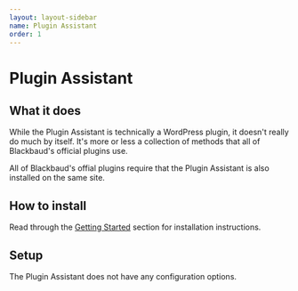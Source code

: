 ```yaml
---
layout: layout-sidebar
name: Plugin Assistant
order: 1
---
```


# Plugin Assistant

## What it does

While the Plugin Assistant is technically a WordPress plugin, it doesn't really do much by itself. It's more or less a collection of methods that all of Blackbaud's official plugins use.

<p class="alert alert-info">All of Blackbaud's offial plugins require that the Plugin Assistant is also installed on the same site.</p>

## How to install

Read through the <a href="../../getting-started/">Getting Started</a> section for installation instructions.

## Setup

The Plugin Assistant does not have any configuration options.
